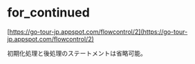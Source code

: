 # for_continued

[https://go-tour-jp.appspot.com/flowcontrol/2](https://go-tour-jp.appspot.com/flowcontrol/2)

初期化処理と後処理のステートメントは省略可能。